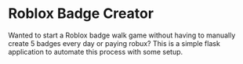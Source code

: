 # Roblox Badge Creator
Wanted to start a Roblox badge walk game without having to manually create 5 badges every day or paying robux? This is a simple flask application to automate this process with some setup.